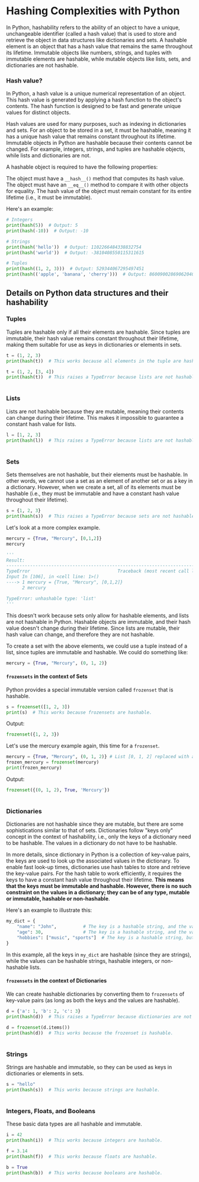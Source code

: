 # Hashing Complexities with Python

In Python, hashability refers to the ability of an object to have a unique, unchangeable identifier (called a hash value) that is used to store and retrieve the object in data structures like dictionaries and sets. A hashable element is an object that has a hash value that remains the same throughout its lifetime. Immutable objects like numbers, strings, and tuples with immutable elements are hashable, while mutable objects like lists, sets, and dictionaries are not hashable.

### Hash value?
In Python, a hash value is a unique numerical representation of an object. This hash value is generated by applying a hash function to the object's contents. The hash function is designed to be fast and generate unique values for distinct objects.

Hash values are used for many purposes, such as indexing in dictionaries and sets. For an object to be stored in a set, it must be hashable, meaning it has a unique hash value that remains constant throughout its lifetime. Immutable objects in Python are hashable because their contents cannot be changed. For example, integers, strings, and tuples are hashable objects, while lists and dictionaries are not.

A hashable object is required to have the following properties:

The object must have a `__hash__()` method that computes its hash value.
The object must have an `__eq__()` method to compare it with other objects for equality.
The hash value of the object must remain constant for its entire lifetime (i.e., it must be immutable).

Here's an example:
```python
# Integers
print(hash(5))  # Output: 5
print(hash(-10))  # Output: -10

# Strings
print(hash('hello'))  # Output: 1102266484338832754
print(hash('world'))  # Output: -3810408550115311615

# Tuples
print(hash((1, 2, 3)))  # Output: 529344067295497451
print(hash(('apple', 'banana', 'cherry')))  # Output: 8600900286906204064
```
## Details on Python data structures and their hashability

### Tuples
Tuples are hashable only if all their elements are hashable. Since tuples are immutable, their hash value remains constant throughout their lifetime, making them suitable for use as keys in dictionaries or elements in sets.

```python
t = (1, 2, 3)
print(hash(t))  # This works because all elements in the tuple are hashable (integers).

t = (1, 2, [3, 4])
print(hash(t))  # This raises a TypeError because lists are not hashable.
```

#

### Lists
Lists are not hashable because they are mutable, meaning their contents can change during their lifetime. This makes it impossible to guarantee a constant hash value for lists.

```python
l = [1, 2, 3]
print(hash(l))  # This raises a TypeError because lists are not hashable.
```

#

### Sets
Sets themselves are not hashable, but their elements must be hashable. In other words, we cannot use a set as an element of another set or as a key in a dictionary. However, when we create a set, all of its elements must be hashable (i.e., they must be immutable and have a constant hash value throughout their lifetime).

```python
s = {1, 2, 3}
print(hash(s))  # This raises a TypeError because sets are not hashable. However, the elements inside s are hashable.

```

Let's look at a more complex example.

```python
mercury = {True, "Mercury", [0,1,2]}
mercury

'''
Result:
---------------------------------------------------------------------------
TypeError                                 Traceback (most recent call last)
Input In [106], in <cell line: 1>()
----> 1 mercury = {True, "Mercury", [0,1,2]}
      2 mercury

TypeError: unhashable type: 'list'
'''
```
This doesn't work because sets only allow for hashable elements, and lists are not hashable in Python. Hashable objects are immutable, and their hash value doesn't change during their lifetime. Since lists are mutable, their hash value can change, and therefore they are not hashable.

To create a set with the above elements, we could use a tuple instead of a list, since tuples are immutable and hashable. We could do something like:
```python
mercury = {True, "Mercury", (0, 1, 2)}
```

#### `frozensets` in the context of Sets
Python provides a special immutable version called `frozenset` that is hashable.

```python
s = frozenset([1, 2, 3])
print(s)  # This works because frozensets are hashable.
```
Output:
```python
frozenset({1, 2, 3})
```

Let's use the mercury example again, this time for a `frozenset`.
```python
mercury = {True, "Mercury", (0, 1, 2)} # List [0, 1, 2] replaced with a tuple (0, 1, 2)
frozen_mercury = frozenset(mercury)
print(frozen_mercury)
```
Output:
```python
frozenset({(0, 1, 2), True, 'Mercury'})
```

#

### Dictionaries
Dictionaries are not hashable since they are mutable, but there are some sophistications similar to that of sets. Dictionaries follow "keys only" concept in the context of hashability, i.e., only the keys of a dictionary need to be hashable. The values in a dictionary do not have to be hashable.

In more details, since dictionary in Python is a collection of key-value pairs, the keys are used to look up the associated values in the dictionary. To enable fast look-up times, dictionaries use hash tables to store and retrieve the key-value pairs. For the hash table to work efficiently, it requires the keys to have a constant hash value throughout their lifetime. **This means that the keys must be immutable and hashable. However, there is no such constraint on the values in a dictionary; they can be of any type, mutable or immutable, hashable or non-hashable**.

Here's an example to illustrate this:
```python
my_dict = {
    "name": "John",          # The key is a hashable string, and the value is a hashable string.
    "age": 30,               # The key is a hashable string, and the value is a hashable integer.
    "hobbies": ["music", "sports"]  # The key is a hashable string, but the value is a non-hashable list.
}
```
In this example, all the keys in `my_dict` are hashable (since they are strings), while the values can be hashable strings, hashable integers, or non-hashable lists.

#### `frozensets` in the context of Dictionaries
We can create hashable dictionaries by converting them to `frozensets` of key-value pairs (as long as both the keys and the values are hashable).

```python
d = {'a': 1, 'b': 2, 'c': 3}
print(hash(d))  # This raises a TypeError because dictionaries are not hashable.

d = frozenset(d.items())
print(hash(d))  # This works because the frozenset is hashable.
```

#

### Strings
Strings are hashable and immutable, so they can be used as keys in dictionaries or elements in sets.

```python
s = "hello"
print(hash(s))  # This works because strings are hashable.
```

#

### Integers, Floats, and Booleans
These basic data types are all hashable and immutable.

```python
i = 42
print(hash(i))  # This works because integers are hashable.

f = 3.14
print(hash(f))  # This works because floats are hashable.

b = True
print(hash(b))  # This works because booleans are hashable.
```
